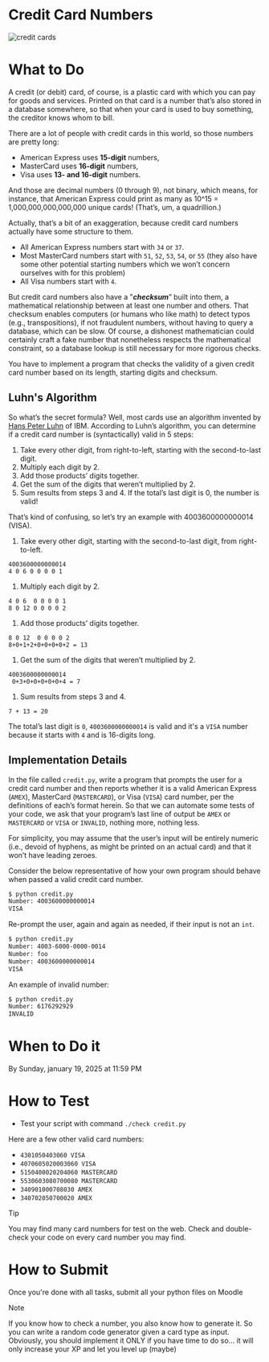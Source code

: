# Credit Card Numbers

![credit cards](https://live.staticflickr.com/3372/3518120757_6f6d723b0e_n.jpg)

# What to Do

A credit (or debit) card, of course, is a plastic card with which you can pay for goods and services. Printed on that card is a number that’s also stored in a database somewhere, so that when your card is used to buy something, the creditor knows whom to bill. 

There are a lot of people with credit cards in this world, so those numbers are pretty long: 
- American Express uses **15-digit** numbers, 
- MasterCard uses **16-digit** numbers, 
- Visa uses **13- and 16-digit** numbers. 

And those are decimal numbers (0 through 9), not binary, which means, for instance, that American Express could print as many as 10^15 = 1,000,000,000,000,000 unique cards! (That’s, um, a quadrillion.)

Actually, that’s a bit of an exaggeration, because credit card numbers actually have some structure to them. 
- All American Express numbers start with `34` or `37`.
- Most MasterCard numbers start with `51`, `52`, `53`, `54`, or `55` (they also have some other potential starting numbers which we won’t concern ourselves with for this problem)
- All Visa numbers start with `4`.

But credit card numbers also have a "***checksum***” built into them, a mathematical relationship between at least one number and others. That checksum enables computers (or humans who like math) to detect typos (e.g., transpositions), if not fraudulent numbers, without having to query a database, which can be slow. Of course, a dishonest mathematician could certainly craft a fake number that nonetheless respects the mathematical constraint, so a database lookup is still necessary for more rigorous checks.

You have to implement a program that checks the validity of a given credit card number based on its length, 
starting digits and checksum.

## Luhn's Algorithm

So what’s the secret formula? Well, most cards use an algorithm invented by [Hans Peter Luhn](https://en.wikipedia.org/wiki/Hans_Peter_Luhn) of IBM. According to Luhn’s algorithm, you can determine if a credit card number is (syntactically) valid in 5 steps:
1. Take every other digit, from right-to-left, starting with the second-to-last digit.
2. Multiply each digit by 2.
3. Add those products’ digits together.
4. Get the sum of the digits that weren’t multiplied by 2.
5. Sum results from steps 3 and 4. If the total’s last digit is 0, the number is valid!

That’s kind of confusing, so let’s try an example with 4003600000000014 (VISA).
1. Take every other digit, starting with the second-to-last digit, from right-to-left.
```
4003600000000014
4 0 6 0 0 0 0 1
```
1. Multiply each digit by 2.
```
4 0 6  0 0 0 0 1
8 0 12 0 0 0 0 2
```
1. Add those products’ digits together.
```
8 0 12  0 0 0 0 2
8+0+1+2+0+0+0+0+2 = 13
```
1. Get the sum of the digits that weren’t multiplied by 2.
```
4003600000000014
 0+3+0+0+0+0+0+4 = 7
```
1. Sum results from steps 3 and 4. 
```
7 + 13 = 20
```
The total’s last digit is `0`, `4003600000000014` is valid and it's a `VISA` number
because it starts with `4` and is 16-digits long.

## Implementation Details

In the file called `credit.py`, write a program that prompts the user for a credit card number and then reports whether it is a valid American Express (`AMEX`), MasterCard (`MASTERCARD`), or Visa (`VISA`) card number, per the definitions of each’s format herein. So that we can automate some tests of your code, we ask that your program’s last line of output be `AMEX` or `MASTERCARD` or `VISA` or `INVALID`, nothing more, nothing less. 

For simplicity, you may assume that the user’s input will be entirely numeric (i.e., devoid of hyphens, as might be printed on an actual card) and that it won’t have leading zeroes.

Consider the below representative of how your own program should behave when passed a valid credit card number.

```bash
$ python credit.py
Number: 4003600000000014
VISA
```
Re-prompt the user, again and again as needed, if their input is not an `int`. 
```bash
$ python credit.py
Number: 4003-6000-0000-0014
Number: foo
Number: 4003600000000014
VISA
```

An example of invalid number:
```bash
$ python credit.py
Number: 6176292929
INVALID
````

# When to Do it

By Sunday, january 19, 2025 at 11:59 PM

# How to Test

- Test your script with command `./check credit.py`

Here are a few other valid card numbers:
- `4301050403060 VISA`
- `4070605020003060 VISA`
- `5150400020204060 MASTERCARD`
- `5530603080700080 MASTERCARD`
- `340901000708030 AMEX`
- `340702050700020 AMEX`

> [!TIP]
> You may find many card numbers for test on the web.
> Check and double-check your code on every card number you may find.

# How to Submit

Once you're done with all tasks, submit all your python files on Moodle

> [!NOTE]
> If you know how to check a number, you also know how to generate it. 
> So you can write a random code generator given a card type as input. 
> Obviously, you should implement it ONLY if you have time to do so... 
> it will only increase your XP and let you level up (maybe)
